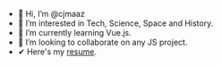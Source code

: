 - 👋 Hi, I’m @cjmaaz
- 👀 I’m interested in Tech, Science, Space and History.
- 🌱 I’m currently learning Vue.js.
- 💞️ I’m looking to collaborate on any JS project.
- ✔  Here's my [resume](https://www.notion.so/Maaz-Rahman-54f930830b4c4d7e871ad263cab5954a).

<!---
cjmaaz/cjmaaz is a ✨ special ✨ repository because its `README.md` (this file) appears on your GitHub profile.
You can click the Preview link to take a look at your changes.
--->
